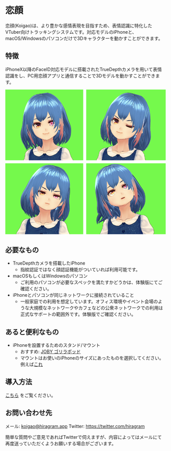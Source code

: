 # 恋顔

恋顔(Koigao)は、より豊かな感情表現を目指すため、表情認識に特化したVTuber向けトラッキングシステムです。対応モデルのiPhoneと、macOS/Windowsのパソコンだけで3Dキャラクターを動かすことができます。

## 特徴

iPhoneX以降のFaceID対応モデルに搭載されたTrueDepthカメラを用いて表情認識をし、PC用恋顔アプリと通信することで3Dモデルを動かすことができます。

![](./images/face.png)

## 必要なもの

- TrueDepthカメラを搭載したiPhone
  - 指紋認証ではなく顔認証機能がついていれば利用可能です。
- macOSもしくはWindowsのパソコン
  - ご利用のパソコンが必要なスペックを満たすかどうかは、体験版にてご確認ください。
- iPhoneとパソコンが同じネットワークに接続されていること
  - 一般家庭での利用を想定しています。オフィス環境やイベント会場のような大規模なネットワークやカフェなどの公衆ネットワークでの利用は正式なサポートの範囲外です。体験版でご確認ください。

## あると便利なもの

- iPhoneを設置するためのスタンド/マウント
  - おすすめ: [JOBY ゴリラポッド](https://amzn.to/34K76Q6)
  - マウントはお使いのiPhoneのサイズにあったものを選択してください。例えば[これ](https://amzn.to/3alKYg4)

## 導入方法

[こちら](./guide.html) をご覧ください。

## お問い合わせ先

メール: koigao@hiragram.app
Twitter: https://twitter.com/hiragram

簡単な質問やご意見であればTwitterで伺えますが、内容によってはメールにて再度送っていただくようお願いする場合がございます。
